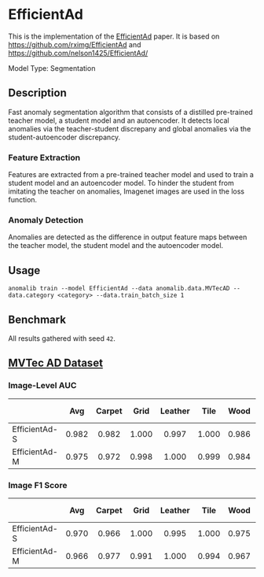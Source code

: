 # EfficientAd

This is the implementation of the [EfficientAd](https://arxiv.org/pdf/2303.14535.pdf) paper. It is based on https://github.com/rximg/EfficientAd and https://github.com/nelson1425/EfficientAd/

Model Type: Segmentation

## Description

Fast anomaly segmentation algorithm that consists of a distilled pre-trained teacher model, a student model and an autoencoder. It detects local anomalies via the teacher-student discrepany and global anomalies via the student-autoencoder discrepancy.

### Feature Extraction

Features are extracted from a pre-trained teacher model and used to train a student model and an autoencoder model. To hinder the student from imitating the teacher on anomalies, Imagenet images are used in the loss function.

### Anomaly Detection

Anomalies are detected as the difference in output feature maps between the teacher model, the student model and the autoencoder model.

## Usage

`anomalib train --model EfficientAd --data anomalib.data.MVTecAD --data.category <category> --data.train_batch_size 1`

## Benchmark

All results gathered with seed `42`.

## [MVTec AD Dataset](https://www.mvtec.com/company/research/datasets/mvtec-ad)

### Image-Level AUC

|               |  Avg  | Carpet | Grid  | Leather | Tile  | Wood  | Bottle | Cable | Capsule | Hazelnut | Metal Nut | Pill  | Screw | Toothbrush | Transistor | Zipper |
| ------------- | :---: | :----: | :---: | :-----: | :---: | :---: | :----: | :---: | :-----: | :------: | :-------: | :---: | :---: | :--------: | :--------: | :----: |
| EfficientAd-S | 0.982 | 0.982  | 1.000 |  0.997  | 1.000 | 0.986 | 1.000  | 0.952 |  0.950  |  0.952   |   0.979   | 0.987 | 0.960 |   0.997    |   0.999    | 0.994  |
| EfficientAd-M | 0.975 | 0.972  | 0.998 |  1.000  | 0.999 | 0.984 | 0.991  | 0.945 |  0.957  |  0.948   |   0.989   | 0.926 | 0.975 |   1.000    |   0.965    | 0.971  |

### Image F1 Score

|               |  Avg  | Carpet | Grid  | Leather | Tile  | Wood  | Bottle | Cable | Capsule | Hazelnut | Metal Nut | Pill  | Screw | Toothbrush | Transistor | Zipper |
| ------------- | :---: | :----: | :---: | :-----: | :---: | :---: | :----: | :---: | :-----: | :------: | :-------: | :---: | :---: | :--------: | :--------: | :----: |
| EfficientAd-S | 0.970 | 0.966  | 1.000 |  0.995  | 1.000 | 0.975 | 1.000  | 0.907 |  0.956  |  0.897   |   0.978   | 0.982 | 0.944 |   0.984    |   0.988    | 0.983  |
| EfficientAd-M | 0.966 | 0.977  | 0.991 |  1.000  | 0.994 | 0.967 | 0.984  | 0.922 |  0.969  |  0.884   |   0.984   | 0.952 | 0.955 |   1.000    |   0.929    | 0.979  |
